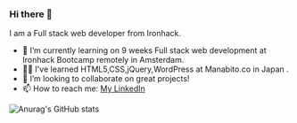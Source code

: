 ### Hi there 👋

I am a Full stack web developer from Ironhack.

- 🚀 I’m currently learning on 9 weeks Full stack web development at Ironhack Bootcamp remotely in Amsterdam.
- 👩‍💻 I've learned HTML5,CSS,jQuery,WordPress at Manabito.co in Japan .
- 👯 I’m looking to collaborate on great projects!
- 📫 How to reach me: [My LinkedIn](https://www.linkedin.com/in/megumi-kawagoe-88j)


![Anurag's GitHub stats](https://github-readme-stats.vercel.app/api?username=Megumikawa&show_icons=true&theme=dark)

